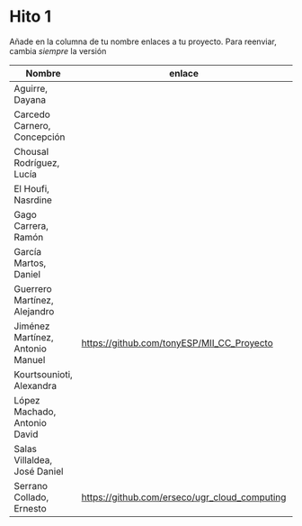 # Hito 1

Añade en la columna de tu nombre enlaces a tu proyecto. Para reenviar, cambia *siempre* la versión

| Nombre                           | enlace  | version |
|----------------------------------|---------|---------|
| Aguirre, Dayana                  | | |
| Carcedo Carnero, Concepción      | | |
| Chousal Rodríguez, Lucía         | | |
| El Houfi, Nasrdine               | | |
| Gago Carrera, Ramón              | | |
| García Martos, Daniel            | | |
| Guerrero Martínez, Alejandro     | | |
| Jiménez Martínez, Antonio Manuel | https://github.com/tonyESP/MII_CC_Proyecto | 8 | 
| Kourtsounioti, Alexandra         | | |
| López Machado, Antonio David     | | |
| Salas Villaldea, José Daniel     | | |
| Serrano Collado, Ernesto         | https://github.com/erseco/ugr_cloud_computing | 3 |
